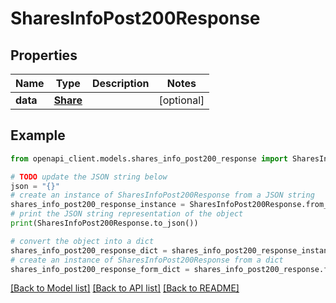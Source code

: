 # SharesInfoPost200Response


## Properties

Name | Type | Description | Notes
------------ | ------------- | ------------- | -------------
**data** | [**Share**](Share.md) |  | [optional] 

## Example

```python
from openapi_client.models.shares_info_post200_response import SharesInfoPost200Response

# TODO update the JSON string below
json = "{}"
# create an instance of SharesInfoPost200Response from a JSON string
shares_info_post200_response_instance = SharesInfoPost200Response.from_json(json)
# print the JSON string representation of the object
print(SharesInfoPost200Response.to_json())

# convert the object into a dict
shares_info_post200_response_dict = shares_info_post200_response_instance.to_dict()
# create an instance of SharesInfoPost200Response from a dict
shares_info_post200_response_form_dict = shares_info_post200_response.from_dict(shares_info_post200_response_dict)
```
[[Back to Model list]](../README.md#documentation-for-models) [[Back to API list]](../README.md#documentation-for-api-endpoints) [[Back to README]](../README.md)


